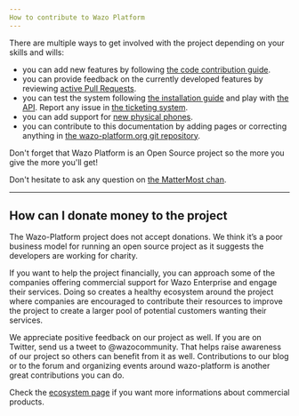 ```yaml
---
How to contribute to Wazo Platform
---
```


There are multiple ways to get involved with the project depending on
your skills and wills:

- you can add new features by following [the code contribution guide](/contribute/code).
- you can provide feedback on the currently developed features by reviewing [active Pull Requests](https://github.com/pulls?utf8=%E2%9C%93&q=is%3Aopen+is%3Apr++archived%3Afalse+user%3Awazo-platform).
- you can test the system following [the installation guide](/install) and play with [the API](/documentation). Report any issue in [the ticketing system](https://wazo-dev.atlassian.net/).
- you can add support for [new physical phones](/contribute/phone_plugins).
- you can contribute to this documentation by adding pages or correcting anything in [the wazo-platform.org git repository](https://github.com/wazo-platform/wazo-platform.org).

Don't forget that Wazo Platform is an Open Source project so the more you give the more you'll get!

Don't hesitate to ask any question on [the MatterMost chan](https://mm.wazo.community/wazo-platform/channels/town-square).

---
How can I donate money to the project
---

The Wazo-Platform project does not accept donations. We think it’s a poor business model for running an open source project as it suggests the developers are working for charity.

If you want to help the project financially, you can approach some of the companies offering commercial support for Wazo Enterprise and engage their services. Doing so creates a healthy ecosystem around the project where companies are encouraged to contribute their resources to improve the project to create a larger pool of potential customers wanting their services.

We appreciate positive feedback on our project as well. If you are on Twitter, send us a tweet to @wazocommunity. That helps raise awareness of our project so others can benefit from it as well. Contributions to our blog or to the forum and organizing events around wazo-platform is another great contributions you can do.

Check the [ecosystem page](/ecosystem) if you want more informations about commercial products.
